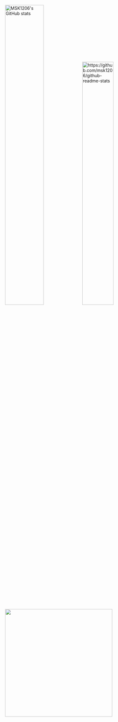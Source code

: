 <img alt="MSK1206's GitHub stats" src="https://github-readme-stats.vercel.app/api?username=msk1206&show_icons=true&theme=tokyonight" width="50%"><img alt="https://github.com/msk1206/github-readme-stats" src="https://github-readme-stats.vercel.app/api/top-langs/?username=msk1206&theme=tokyonight&layout=compact" width="45%">
<!--START_SECTION:lapras-card-->
<a href="https://lapras.com/public/msk1206" target="_blank" rel="noopener noreferrer"><img src="https://lapras-card-generator.vercel.app/api/svg?e=3.37&b=3.36&i=2.97&b1=%23232323&b2=%236d6d6d&i1=%23212121&i2=%23818181&l=ja" width="350" ></a>
<!--END_SECTION:lapras-card-->
